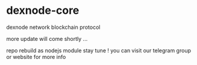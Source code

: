 # dexnode-core
dexnode network blockchain protocol

more update will come shortly ...

repo rebuild as nodejs module stay tune !
you can visit our telegram group or website for more info

